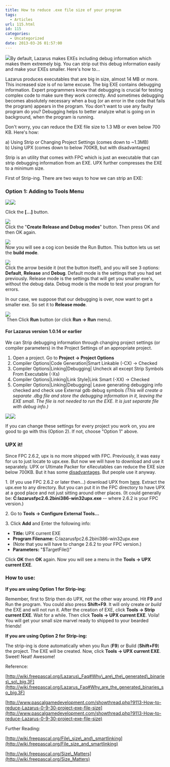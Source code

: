```yaml
---
title: How to reduce .exe file size of your program
tags:
  - Articles
url: 115.html
id: 115
categories:
  - Uncategorized
date: 2013-03-26 01:57:00
---
```


![](http://4.bp.blogspot.com/-_Mgd_cblvrc/UVD5AsMMFeI/AAAAAAAAAbo/lrj2vHjPhDQ/s1600/lazarus-exe-compression.jpg)By default, Lazarus makes EXEs including debug information which makes them extremely big. You can strip out this debug information easily and make your EXEs smaller. Here's how to...  
  
  
  
Lazarus produces executables that are big in size, almost 14 MB or more. This increased size is of no lame excuse. The big EXE contains debugging information. Expert programmers know that debugging is crucial for testing complex code to make sure they work correctly. And sometimes debugging becomes absolutely necessary when a bug (or an error in the code that fails the program) appears in the program. You don't want to use any faulty program do you? Debugging helps to better analyze what is going on in background, when the program is running.  
  
Don't worry, you can reduce the EXE file size to 1.3 MB or even below 700 KB. Here's how:  
  
a) Using Strip or Changing Project Settings (comes down to ~1.3MB)  
b) Using UPX (comes down to below 700KB, but with disadvantages)  
  
Strip is an utility that comes with FPC which is just an executable that can strip debugging information from an EXE. UPX further compresses the EXE to a minimum size.  
  
First of Strip-ing. There are two ways to how we can strip an EXE:  

### Option 1: Adding to Tools Menu

![](http://1.bp.blogspot.com/-orzqO5l59_g/UVDsJwiU_iI/AAAAAAAAAbI/TaLvXemQzqY/s1600/menu-strip.gif)![](http://1.bp.blogspot.com/-95yZZrbAbNc/U5feew9ukdI/AAAAAAAABmk/ZxuNUsYnSXA/s1600/build-modes-3.gif)  
  
Click the **\[...\]** button.  
  
![](http://3.bp.blogspot.com/-c4I8a--BPfw/U5fhO4IRohI/AAAAAAAABm8/y9Z_gTliKTI/s1600/build-modes-2.gif)  
Click the "**Create Release and Debug modes**" button. Then press OK and then OK again.  
  
![](http://1.bp.blogspot.com/-8Bh7mEVdO20/U5fh_GH3mlI/AAAAAAAABnE/nGUcoiF2zzY/s1600/build-modes-5.gif)  
Now you will see a cog icon beside the Run Button. This button lets us set the **build mode**.  
  
![](http://3.bp.blogspot.com/-oFgmHlPeaJM/U5ff4hc1PqI/AAAAAAAABms/U1j8u0mxzNs/s1600/build-modes-4.gif)  
Click the arrow beside it (not the button itself), and you will see 3 options: **Default**, **Release** and **Debug**. Default mode is the settings that you had set previously. Release mode is the settings that will get you smaller exe's, without the debug data. Debug mode is the mode to test your program for errors.  
  
In our case, we suppose that our debugging is over, now want to get a smaller exe. So set it to **Release mode**.  
  
![](http://3.bp.blogspot.com/-YeBJGG9t4Yc/U5fi0e6TaTI/AAAAAAAABnM/BxBYFXXS3DQ/s1600/build-modes-6.gif)  
 Then Click **Run** button (or click **Run -> Run** menu).  
  

#### For Lazarus version 1.0.14 or earlier

We can Strip debugging information through changing project settings (or compiler parameters) in the Project Settings of an appropriate project.

1.  Open a project. Go to **Project -> Project Options**
2.  Compiler Options|Code Generation|Smart Linkable (-CX) -> Checked
3.  Compiler Options|Linking|Debugging| Uncheck all except Strip Symbols From Executable (-Xs)
4.  Compiler Options|Linking|Link Style|Link Smart (-XX) -> Checked 
5.  Compiler Options|Linking|Debugging| Leave generating debugging info checked and check use External gdb debug symbols _(This will create a separate .dbg file and store the debugging information in it, leaving the EXE small. The file is not needed to run the EXE. It is just separate file with debug info.)_

![](http://1.bp.blogspot.com/-N2FG1tFWnhc/UVD1SXGSsNI/AAAAAAAAAbY/NJKDiJJp5A0/s1600/lazarus-strip-1.gif)![](http://2.bp.blogspot.com/-reQOzh-qU7s/UVD1XEpYWzI/AAAAAAAAAbg/FzuHiszHGuw/s1600/lazarus-strip-2.gif)

  

If you can change these settings for every project you work on, you are good to go with this (Option 2). If not, choose "Option 1" above.

  

### UPX it!

Since FPC 2.6.2, upx is no more shipped with FPC. Previously, it was easy for us to just locate to upx.exe. But now we will have to download and use it separately. UPX or Ultimate Packer for eXecutables can reduce the EXE size below 700KB. But it has some [disadvantages](http://wiki.freepascal.org/Size_Matters#UPX). But people use it anyway.

  

1\. (If you use FPC 2.6.2 or later then...) download UPX from [here](http://upx.sourceforge.net/). Extract the upx.exe to any directory. But you can put it in the FPC directory to have UPX at a good place and not just sitting around other places. (It could generally be: **C:lazarusfpc2.6.2bini386-win32upx.exe** -- where 2.6.2 is your FPC version.)

  

2\. Go to **Tools -> Configure External Tools...**

  

3\. Click **Add** and Enter the following info:

*   **Title:** UPX current EXE
*   **Program Filename:** C:lazarusfpc2.6.2bini386-win32upx.exe
*   (Note that you will have to change 2.6.2 to your FPC version.)
*   **Parameters:** "$TargetFile()"

  

Click **OK** then **OK** again. Now you will see a menu in the **Tools -> UPX current EXE**.

  

### How to use:

**If you are using Option 1 for Strip-ing:**

Remember, first to Strip then do UPX, not the other way around. Hit **F9** and Run the program. You could also press **Shift+F9**. It will only create _or build_ the EXE and will not run it. After the creation of EXE, click **Tools -> Strip current EXE**. Wait for a while. Then click **Tools -> UPX current EXE**. Voila! You will get your small size marvel ready to shipped to your bearded friends!

  

**If you are using Option 2 for Strip-ing:**

The strip-ing is done automatically when you Run (**F9**) or Build (**Shift+F9**) the project. The EXE will be created. Now, click **Tools -> UPX current EXE**. Sweet! Neat! Awesome!

  

Reference:

[http://wiki.freepascal.org/Lazarus\_Faq#Why\_are\_the\_generated\_binaries\_so\_big.3F](http://wiki.freepascal.org/Lazarus_Faq#Why_are_the_generated_binaries_so_big.3F)

[http://www.pascalgamedevelopment.com/showthread.php?9113-How-to-reduce-Lazarus-0-9-30-project-exe-file-size](http://www.pascalgamedevelopment.com/showthread.php?9113-How-to-reduce-Lazarus-0-9-30-project-exe-file-size)

  

Further Reading:

[http://wiki.freepascal.org/File\_size\_and\_smartlinking](http://wiki.freepascal.org/File_size_and_smartlinking)

[http://wiki.freepascal.org/Size\_Matters](http://wiki.freepascal.org/Size_Matters)